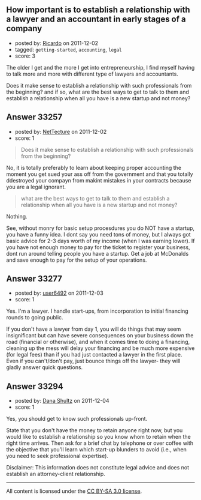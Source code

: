 ## How important is to establish a relationship with a lawyer and an accountant in early stages of a company

- posted by: [Ricardo](https://stackexchange.com/users/-1/42-ricardo) on 2011-12-02
- tagged: `getting-started`, `accounting`, `legal`
- score: 3

The older I get and the more I get into entrepreneurship, I find myself having to talk more and more with different type of lawyers and accountants. 

Does it make sense to establish a relationship with such professionals from the beginning? and if so, what are the best ways to get to talk to them and establish a relationship when all you have is a new startup and not money?


## Answer 33257

- posted by: [NetTecture](https://stackexchange.com/users/-1/3350-nettecture) on 2011-12-02
- score: 1

> Does it make sense to establish a relationship with such professionals from the beginning? 

No, it is totally preferably to learn about keeping proper accounting the moment you get sued your ass off from the government and that you totally ddestroyed your compayn from makint mistakes in your contracts because you are  a legal ignorant.

> what are the best ways to get to talk to them and establish a relationship when all you have is
> a new startup and not money?

Nothing.

See, without monry for basic setup procesdures you do NOT have a startup, you have a funny idea. I dont say you need tons of money, but I always got basic advice for 2-3 days worth of my income (when I was earning lower). If you have not enough money to pay for the ticket to register your business, dont run around telling people you have a startup. Get a job at McDonalds and save enough to pay for the setup of your operations.


## Answer 33277

- posted by: [user6492](https://stackexchange.com/users/-1/6492-user6492) on 2011-12-03
- score: 1

Yes.  I'm a lawyer.  I handle start-ups, from incorporation to initial financing rounds to going public.

If you don't have a lawyer from day 1, you will do things that may seem insignificant but can have severe consequences on your business down the road (financial or otherwise), and when it comes time to doing a financing, cleaning up the mess will delay your financing and be much more expensive (for legal fees) than if you had just contacted a lawyer in the first place.  Even if you can't/don't pay, just bounce things off the lawyer- they will gladly answer quick questions.



## Answer 33294

- posted by: [Dana Shultz](https://stackexchange.com/users/-1/1841-dana-shultz) on 2011-12-04
- score: 1

Yes, you should get to know such professionals up-front. 

State that you don't have the money to retain anyone right now, but you would like to establish a relationship so you know whom to retain when the right time arrives. Then ask  for a brief chat by telephone or over coffee with the objective that you'll learn which start-up blunders to avoid (i.e., when you need to seek professional expertise).

Disclaimer: This information does not constitute legal advice and does not establish an attorney-client relationship.



---

All content is licensed under the [CC BY-SA 3.0 license](https://creativecommons.org/licenses/by-sa/3.0/).
